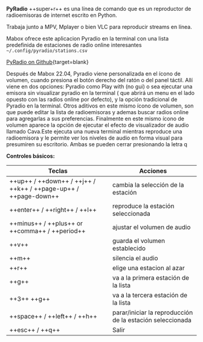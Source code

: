 <div class="gal1">
    <a href="../../img/PyRadio.jpg" title="PyRadio - command line internet radio player"><img src="../../img/PyRadio.jpg" alt="" /></a>
</div>

**PyRadio** ++super+r++  es una línea de comando que es un reproductor de radioemisoras de internet escrito en Python.


Trabaja junto a MPV, Mplayer o bien  VLC para reproducir streams en línea.

Mabox ofrece este aplicacion Pyradio en la terminal con una lista predefinida de estaciones de radio online interesantes `~/.config/pyradio/stations.csv`

[PyRadio on Github](https://github.com/coderholic/pyradio){target=blank}

Después de Mabox 22.04, Pyradio viene personalizada en el ícono de volumen,  cuando presiona el botón derecho del ratón o del panel táctil. Allí viene en dos opciones: Pyradio como Play with (no gui) o sea ejecutar una emisora sin visualizar pyradio en la terminal ( que abrirá un menu en el lado opuesto con las radios online por defecto), y la opción tradicional de Pyradio en la terminal. Otros aditivos en este mismo ícono de volumen, son que puede editar la lista de radioemisoras y ademas buscar radios online para agregarlas a sus preferencias. Finalmente en este mismo ícono de volumen aparece la opción de ejecutar el efecto de visualizador de audio llamado Cava.Este ejecuta una nueva terminal mientras reproduce una radioemisora y le permite ver los niveles de audio en forma visual para presumiren su escritorio. Ambas se pueden cerrar presionando la letra q

**Controles básicos:**

|Teclas	|Acciones|
|--|--|
|++up++ / ++down++ / ++j++ / ++k++ / ++page-up++ / ++page-down++ |	cambia la selección de la estación|
|++enter++ / ++right++ / ++l++	|reproduce la estación seleccionada|
|++minus++ / ++plus++ or ++comma++ / ++period++ |	ajustar el volumen de audio|
|++v++	|guarda el volumen establecido|
|++m++	|silencia el audio|
|++r++ |	elige una estacion al azar|
|++g++	| va a la primera estación de la lista|
|++3++ ++g++	|va  a la tercera estación de la lista|
|++space++ / ++left++ / ++h++ |	parar/iniciar la reproducción de la estación seleccionada|
|++esc++ / ++q++	|Salir|
